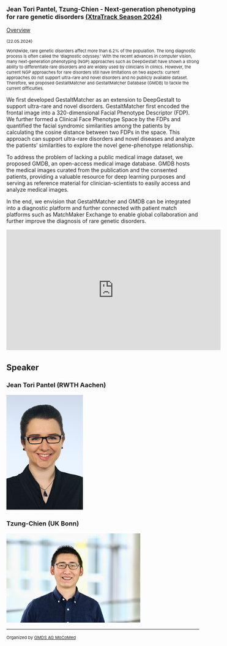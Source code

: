 ### Jean Tori Pantel, Tzung-Chien - Next-generation phenotyping for rare genetic disorders [(XtraTrack Season 2024)](XtraTracksOverview)

[Overview](XtraTracksOverview)

<p style="font-size:11px">(22.05.2024)</p>

<p style="font-size:11px">Worldwide, rare genetic disorders affect more than 6.2% of the population. The long diagnostic process is often called the ‘diagnostic odyssey.’ With the recent advances in computer vision, many next-generation phenotyping (NGP) approaches such as DeepGestalt have shown a strong ability to differentiate rare disorders and are widely used by clinicians in clinics. However, the current NGP approaches for rare disorders still have limitations on two aspects: current approaches do not support ultra-rare and novel disorders and no publicly available dataset. Therefore, we proposed GestaltMatcher and GestaltMatcher Database (GMDB) to tackle the current difficulties.

We first developed GestaltMatcher as an extension to DeepGestalt to support ultra-rare and novel disorders. GestaltMatcher first encoded the frontal image into a 320-dimensional Facial Phenotype Descriptor (FDP). We further formed a Clinical Face Phenotype Space by the FDPs and quantified the facial syndromic similarities among the patients by calculating the cosine distance between two FDPs in the space. This approach can support ultra-rare disorders and novel diseases and analyze the patients’ similarities to explore the novel gene-phenotype relationship.

To address the problem of lacking a public medical image dataset, we proposed GMDB, an open-access medical image database. GMDB hosts the medical images curated from the publication and the consented patients, providing a valuable resource for deep learning purposes and serving as reference material for clinician-scientists to easily access and analyze medical images.

In the end, we envision that GestaltMatcher and GMDB can be integrated into a diagnostic platform and further connected with patient match platforms such as MatchMaker Exchange to enable global collaboration and further improve the diagnosis of rare genetic disorders.</p>

<!-- Once the Video is recorded -->
<center> <iframe width="560" height="315" src="https://www.youtube.com/embed/kj1rjbpFQL4?si=NM4z80xIKH09rMpi" title="YouTube video player" frameborder="0" allow="accelerometer; autoplay; clipboard-write; encrypted-media; gyroscope; picture-in-picture; web-share" referrerpolicy="strict-origin-when-cross-origin" allowfullscreen></iframe></center>

<!-- [Register now](/2024/XtraTrackOverview) to secure your spot in the lectures and receive a calendar invitation including the access link.-->

<!-- [Join Us Life](/2024/XtraTrackOverview) to secure your spot in the lectures and receive a calendar invitation including the access link.-->

## Speaker
### Jean Tori Pantel (RWTH Aachen)
<img src="/images/2024/csm_Pantel_a882735f12.png?raw=true"/>

### Tzung-Chien (UK Bonn)
<!-- second speaker-->
<img src="/images/2024/csm_Hsieh_2eee4a3cc4.png?raw=true"/>



---
<p style="font-size:11px">Organized by <a href="http://mocomed.de">GMDS AG MoCoMed</a></p>
